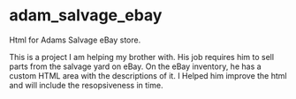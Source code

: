 # adam_salvage_ebay
Html for Adams Salvage eBay store.

This is a project I am helping my brother with. His job requires him to sell parts from the salvage yard on eBay. On the eBay inventory, he has a custom HTML area with the descriptions of it. I Helped him improve the html and will include the resopsiveness in time.
